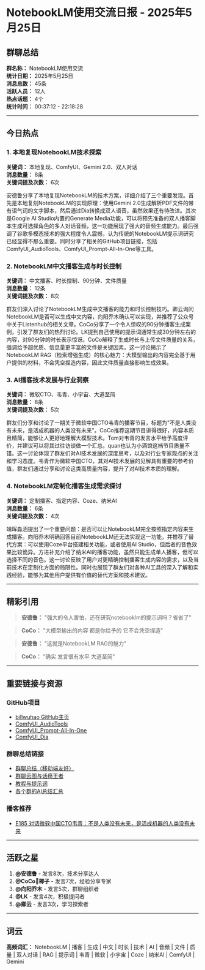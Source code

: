# NotebookLM使用交流日报 - 2025年5月25日

## 群聊总结

**群名称：** NotebookLM使用交流  
**统计日期：** 2025年5月25日  
**消息总数：** 45条  
**活跃人员：** 12人  
**热点话题：** 4个  
**统计时间：** 00:37:12 - 22:18:28

---

## 今日热点

### 1. 本地复现NotebookLM技术探索

**关键词：** 本地复现、ComfyUI、Gemini 2.0、双人对话  
**消息数量：** 8条  
**关键词提及次数：** 6次

安德鲁分享了本地复现NotebookLM的技术方案，详细介绍了三个重要发现。首先是本地复刻NotebookLM的实现原理：使用Gemini 2.0生成解析PDF文件的带有语气词的文字脚本，然后通过Dia转换成双人语音，虽然效果还有待改进。其次是Google AI Studio内置的Generate Media功能，可以将预先准备的双人播客脚本生成可选择角色的多人对话音频，这一功能展现了强大的音频生成能力。最后强调了谷歌多模态技术的强大程度令人震撼，认为传统的NotebookLM提示词研究已经显得不那么重要。同时分享了相关的GitHub项目链接，包括ComfyUI_AudioTools、ComfyUI_Prompt-All-In-One等工具。

### 2. NotebookLM中文播客生成与时长控制

**关键词：** 中文播客、时长控制、90分钟、文件质量  
**消息数量：** 12条  
**关键词提及次数：** 8次

群友们深入讨论了NotebookLM生成中文播客的能力和时长控制技巧。卿云询问NotebookLM是否可以生成中文内容，向阳乔木确认可以实现，并推荐了公众号中关于Listenhub的相关文章。CoCo分享了一个令人惊叹的90分钟播客生成案例，引发了群友们的热烈讨论。LK提到自己使用的提示词通常生成30分钟左右的内容，对90分钟的时长表示惊讶。CoCo解释了生成时长与上传文件质量的关系，强调给予超优质、信息量更丰富的文件是关键因素。这一讨论揭示了NotebookLM RAG（检索增强生成）的核心魅力：大模型输出的内容完全基于用户提供的材料，不会凭空捏造内容，因此文件质量直接影响生成效果。

### 3. AI播客技术发展与行业洞察

**关键词：** 微软CTO、韦青、小宇宙、大道至简  
**消息数量：** 8条  
**关键词提及次数：** 5次

群友们分享和讨论了一期关于微软中国CTO韦青的播客节目，标题为"不是人类没有未来，是活成机器的人类没有未来"。CoCo推荐这期节目讲得很好，内容本质且精简，能够让人更好地理解大模型技术。Tom对韦青的发言水平给予高度评价，并建议可以将其过往访谈做一个汇总。quan也认为小酒馆这档节目质量不错。这一讨论体现了群友们对AI技术发展的深度思考，以及对行业专家观点的关注和学习态度。韦青作为微软中国CTO，其对AI技术发展的见解具有重要的参考价值，群友们通过分享和讨论这类高质量内容，提升了对AI技术本质的理解。

### 4. NotebookLM定制化播客生成需求探讨

**关键词：** 定制播客、指定内容、Coze、纳米AI  
**消息数量：** 6条  
**关键词提及次数：** 4次

靖晖淼涵提出了一个重要问题：是否可以让NotebookLM完全按照指定内容来生成播客。向阳乔木明确回答目前NotebookLM还无法实现这一功能，并推荐了替代方案：可以使用Coze平台搭建相关功能，或者使用AI Studio，但后者的音色效果比较诡异。方进补充介绍了纳米AI的播客功能，虽然只能生成单人播客，但可以选择不同的音色。这一讨论反映了用户对更精确控制播客生成内容的需求，以及当前技术在定制化方面的局限性。同时也展现了群友们对各种AI工具的深入了解和实践经验，能够为其他用户提供有价值的替代方案和技术建议。

---

## 精彩引用

> **安德鲁：** "强大的令人害怕，还在研究notebooklm的提示词吗？省省了"

> **CoCo：** "大模型输出的内容 都是你给予的 它不会凭空捏造"

> **安德鲁：** "这就是NotebookLM RAG的魅力"

> **CoCo：** "确实 发言很有水平 大道至简"

---

## 重要链接与资源

### GitHub项目
- [billwuhao GitHub主页](https://github.com/billwuhao)
- [ComfyUI_AudioTools](https://github.com/billwuhao/ComfyUI_AudioTools)
- [ComfyUI_Prompt-All-In-One](https://github.com/billwuhao/ComfyUI_Prompt-All-In-One)
- [ComfyUI_Dia](https://github.com/billwuhao/ComfyUI_Dia)

### 群聊总结链接
- [群聊总结（移动端友好）](https://s.mrw.so/dbr8m)
- [群聊云图与话痨王者](https://s.mrw.so/7at4B)
- [教程与提示词](https://s.mrw.so/bGD4S)
- [各个群的AI总结汇总](https://czkzyp3cp1.feishu.cn/share/base/view/shrcnoweVpP2vDaWtAEFspjqRNf)

### 播客推荐
- [E185 对话微软中国CTO韦青：不是人类没有未来，是活成机器的人类没有未来](https://www.xiaoyuzhoufm.com/episode/6801d0f01f1db84a560b0ed5?s=eyJ1IjoiNjE5YTVhNTNlMGY1ZTcyM2JiOWI1ZWQ5In0%3D)

---

## 活跃之星

1. **@安德鲁** - 发言8次，技术分享达人
2. **@CoCo🤍椰子** - 发言7次，经验分享专家
3. **@向阳乔木** - 发言5次，群聊组织者
4. **@LK** - 发言4次，积极提问者
5. **@卿云** - 发言3次，学习探索者

---

## 词云

**高频词汇：** NotebookLM | 播客 | 生成 | 中文 | 时长 | 技术 | AI | 音频 | 文件 | 质量 | 双人对话 | RAG | 提示词 | 韦青 | 微软 | 小宇宙 | Coze | 纳米AI | ComfyUI | Gemini